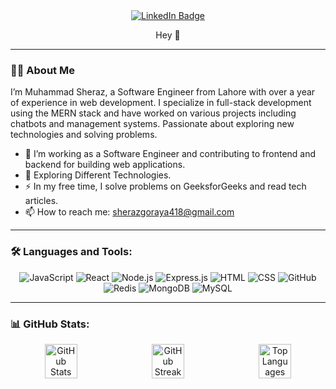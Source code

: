 <div align="center">
  <a href="https://www.linkedin.com/in/muhammad-sheraz-66a787205/">
    <!-- LinkedIn Badge -->
    <img src="https://img.shields.io/badge/-LinkedIn-blue?style=flat&logo=Linkedin&logoColor=white" alt="LinkedIn Badge" />
  </a>

</div>

<p align="center">
  Hey 👋
</p>

---

### 👨‍💻 About Me
I’m Muhammad Sheraz, a Software Engineer from Lahore with over a year of experience in web development. I specialize in full-stack development using the MERN stack and have worked on various projects including chatbots and management systems. Passionate about exploring new technologies and solving problems.
- 🔭 I’m working as a Software Engineer and contributing to frontend and backend for building web applications.
- 🌱 Exploring Different Technologies.
- ⚡ In my free time, I solve problems on GeeksforGeeks and read tech articles.
- 📫 How to reach me: sherazgoraya418@gmail.com

---

### 🛠️ Languages and Tools:
<div align="center">
  <img src="https://img.shields.io/badge/-JavaScript-F7DF1E?style=flat&logo=javascript&logoColor=black" alt="JavaScript"/>
  <img src="https://img.shields.io/badge/-React-61DAFB?style=flat&logo=react&logoColor=black" alt="React"/>
  <img src="https://img.shields.io/badge/-Node.js-339933?style=flat&logo=nodedotjs&logoColor=white" alt="Node.js"/>
  <img src="https://img.shields.io/badge/-Express.js-000000?style=flat&logo=express&logoColor=white" alt="Express.js"/>
 <img src="https://img.shields.io/badge/-HTML5-E34F26?style=flat&logo=html5&logoColor=white" alt="HTML"/>
  <img src="https://img.shields.io/badge/-CSS3-1572B6?style=flat&logo=css3&logoColor=white" alt="CSS"/>
  <img src="https://img.shields.io/badge/-GitHub-181717?style=flat&logo=github&logoColor=white" alt="GitHub"/>
  <img src="https://img.shields.io/badge/-Redis-DC382D?style=flat&logo=redis&logoColor=white" alt="Redis"/>
  <img src="https://img.shields.io/badge/-MongoDB-47A248?style=flat&logo=mongodb&logoColor=white" alt="MongoDB"/>
  <img src="https://img.shields.io/badge/-MySQL-4479A1?style=flat&logo=mysql&logoColor=white" alt="MySQL"/>
</div>

---

### 📊 GitHub Stats:

<div align="center" style="display: flex; justify-content: center;">
  
  <!-- GitHub Stats -->
  <img src="https://github-readme-stats.vercel.app/api?username=sheri418&show_icons=true&theme=radical" alt="GitHub Stats" style="width: 32%; margin-right: 10px;" />

  <!-- GitHub Streak -->
  <img src="https://github-readme-streak-stats.herokuapp.com/?user=sheri418&theme=radical" alt="GitHub Streak" style="width: 32%; margin-right: 10px;" />
  
  <!-- Top Languages -->
  <img src="https://github-readme-stats.vercel.app/api/top-langs/?username=sheri418&layout=compact&theme=radical" alt="Top Languages" style="width: 32%;" />
  
</div>
